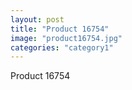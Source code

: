 ```yaml
---
layout: post
title: "Product 16754"
image: "product16754.jpg"
categories: "category1"
---
```

Product 16754
